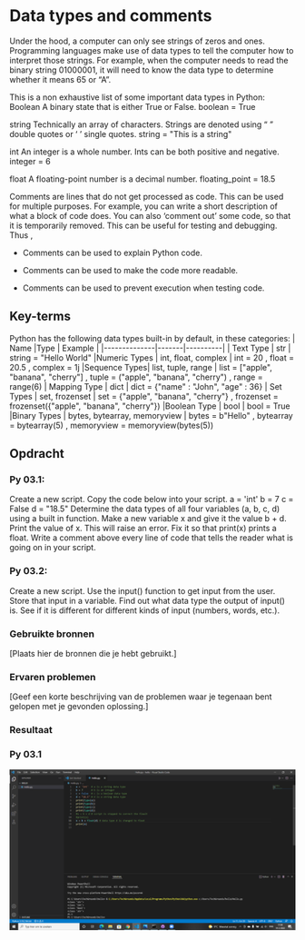 # Data types and comments
Under the hood, a computer can only see strings of zeros and ones. Programming languages make use of data types to tell the computer how to interpret those strings.
For example, when the computer needs to read the binary string 01000001, it will need to know the data type to determine whether it means 65 or “A”.

This is a non exhaustive list of some important data types in Python:
Boolean
A binary state that is either True or False.
boolean = True

string
Technically an array of characters. Strings are denoted using “ ” double quotes or ‘ ’ single quotes.
string = "This is a string"

int
An integer is a whole number. Ints can be both positive and negative.
integer = 6

float
A floating-point number is a decimal number.
floating_point = 18.5


Comments are lines that do not get processed as code. This can be used for multiple purposes. For example, you can write a short description of what a block of code does. You can also ‘comment out’ some code, so that it is temporarily removed. This can be useful for testing and debugging.
Thus ,
* Comments can be used to explain Python code.

* Comments can be used to make the code more readable.

* Comments can be used to prevent execution when testing code.


## Key-terms
Python has the following data types built-in by default, in these categories:
| Name         |Type   | Example   |
|--------------|-------|----------|
| Text Type    | str   | string = "Hello World"
|Numeric Types | int, float, complex | int = 20 , float = 20.5 , complex = 1j 
|Sequence Types| list, tuple, range | list = ["apple", "banana", "cherry"] , 	tuple = ("apple", "banana", "cherry") , range = range(6) 
| Mapping Type  | dict | dict = {"name" : "John", "age" : 36}
| Set Types     | set, frozenset | set = {"apple", "banana", "cherry"} , frozenset = frozenset({"apple", "banana", "cherry"})
|Boolean Type   | bool | 	bool = True
|Binary Types   | bytes, bytearray, memoryview  | 	bytes = b"Hello" , bytearray = bytearray(5) , memoryview = memoryview(bytes(5))

## Opdracht

### Py 03.1:
Create a new script.
Copy the code below into your script.
a = 'int'
b = 7
c = False
d = "18.5"
Determine the data types of all four variables (a, b, c, d) using a built in function.
Make a new variable x and give it the value b + d. Print the value of x. This will raise an error. Fix it so that print(x) prints a float.
Write a comment above every line of code that tells the reader what is going on in your script.

### Py 03.2:
Create a new script.
Use the input() function to get input from the user. Store that input in a variable.
Find out what data type the output of input() is. See if it is different for different kinds of input (numbers, words, etc.).


### Gebruikte bronnen
[Plaats hier de bronnen die je hebt gebruikt.]

### Ervaren problemen
[Geef een korte beschrijving van de problemen waar je tegenaan bent gelopen met je gevonden oplossing.]

### Resultaat
### Py 03.1 
![Py03.1](/00_includes/Python/Py%2003.1.png)
